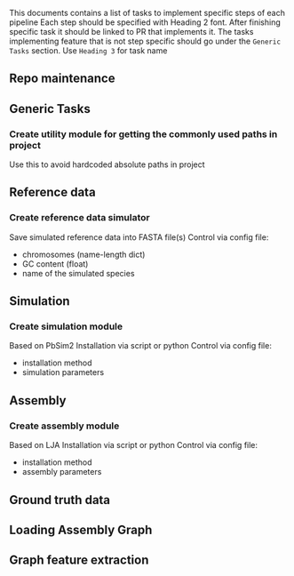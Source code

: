 This documents contains a list of tasks to implement specific steps of each pipeline
Each step should be specified with Heading 2 font. After finishing specific task it
should be linked to PR that implements it. The tasks implementing feature that is not
step specific should go under the `Generic Tasks` section. Use `Heading 3` for task
name

## Repo maintenance

## Generic Tasks
### Create utility module for getting the commonly used paths in project
Use this to avoid hardcoded absolute paths in project

## Reference data 
### Create reference data simulator
Save simulated reference data into FASTA file(s)
Control via config file:
- chromosomes (name-length dict)
- GC content (float)
- name of the simulated species

## Simulation
### Create simulation module
Based on PbSim2
Installation via script or python
Control via config file:
 - installation method
 - simulation parameters

## Assembly
### Create assembly module
Based on LJA
Installation via script or python
Control via config file:
 - installation method
 - assembly parameters

## Ground truth data

## Loading Assembly Graph

## Graph feature extraction

